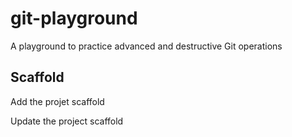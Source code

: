 # git-playground

A playground to practice advanced and destructive Git operations

## Scaffold

Add the projet scaffold

Update the project scaffold 
